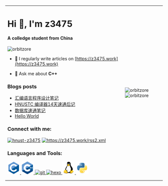 <html>
<table style="margin-left: auto; margin-right: auto;">
<tr>
<td>
<h1> Hi 👋, I'm z3475 </h1>

<h4> A colledge student from China </h4>

<img src="https://komarev.com/ghpvc/?username=orbitzore&label=Profile%20views&color=0e75b6&style=flat" alt="orbitzore" />

- 📝 I regularly write articles on [https://z3475.work](https://z3475.work)

- 💬 Ask me about **C++**

<h3>  Blogs posts </h3>

<!-- BLOG-POST-LIST:START -->
- [汇编语言程序设计笔记](http://z3475.work/rebirth/2022/09/19/%E6%B1%87%E7%BC%96%E8%AF%AD%E8%A8%80%E7%A8%8B%E5%BA%8F%E8%AE%BE%E8%AE%A1%E7%AC%94%E8%AE%B0/)
- [HNUSTC 编译器14天速通后记](http://z3475.work/rebirth/2022/05/25/HNUSTC-%E7%BC%96%E8%AF%91%E5%99%A814%E5%A4%A9%E9%80%9F%E9%80%9A%E5%90%8E%E8%AE%B0/)
- [数据库速通笔记](http://z3475.work/rebirth/2022/05/16/database-speedrun/)
- [Hello World](http://z3475.work/rebirth/2022/05/05/hello-world/)
<!-- BLOG-POST-LIST:END -->

<h3 align="left">Connect with me:</h3>
<p align="left">
<a href="https://codeforces.com/profile/hnust-z3475" target="blank"><img align="center" src="https://raw.githubusercontent.com/rahuldkjain/github-profile-readme-generator/master/src/images/icons/Social/codeforces.svg" alt="hnust-z3475" height="30" width="40" /></a>
<a href="/https://z3475.work/rss2.xml" target="blank"><img align="center" src="https://raw.githubusercontent.com/rahuldkjain/github-profile-readme-generator/master/src/images/icons/Social/rss.svg" alt="https://z3475.work/rss2.xml" height="30" width="40" /></a>
</p>

<h3 align="left">Languages and Tools:</h3>
<p align="left"> <a href="https://www.cprogramming.com/" target="_blank" rel="noreferrer"> <img src="https://raw.githubusercontent.com/devicons/devicon/master/icons/c/c-original.svg" alt="c" width="40" height="40"/> </a> <a href="https://www.w3schools.com/cpp/" target="_blank" rel="noreferrer"> <img src="https://raw.githubusercontent.com/devicons/devicon/master/icons/cplusplus/cplusplus-original.svg" alt="cplusplus" width="40" height="40"/> </a> <a href="https://git-scm.com/" target="_blank" rel="noreferrer"> <img src="https://www.vectorlogo.zone/logos/git-scm/git-scm-icon.svg" alt="git" width="40" height="40"/> </a> <a href="hexo.io/" target="_blank" rel="noreferrer"> <img src="https://www.vectorlogo.zone/logos/hexoio/hexoio-icon.svg" alt="hexo" width="40" height="40"/> </a> <a href="https://www.linux.org/" target="_blank" rel="noreferrer"> <img src="https://raw.githubusercontent.com/devicons/devicon/master/icons/linux/linux-original.svg" alt="linux" width="40" height="40"/> </a> <a href="https://www.python.org" target="_blank" rel="noreferrer"> <img src="https://raw.githubusercontent.com/devicons/devicon/master/icons/python/python-original.svg" alt="python" width="40" height="40"/> </a> </p>
</td>

<td>
<img  src="https://github-readme-stats.vercel.app/api?username=orbitzore&show_icons=true&locale=en" alt="orbitzore" />
<img  src="https://github-readme-streak-stats.herokuapp.com/?user=orbitzore&" alt="orbitzore" />
</td>

</tr>
</table>
</html>